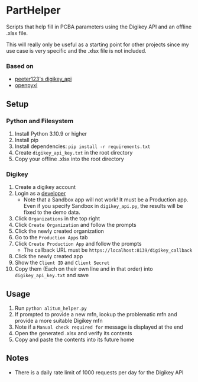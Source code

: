 # PartHelper

Scripts that help fill in PCBA parameters using the Digikey API and an offline .xlsx file.

This will really only be useful as a starting point for other projects since my use case is very specific and the .xlsx file is not included.

### Based on
- [peeter123's digikey_api](https://github.com/peeter123/digikey-api)
- [openpyxl](https://openpyxl.readthedocs.io/en/stable/)

## Setup 

### Python and Filesystem

1. Install Python 3.10.9 or higher
2. Install pip
3. Install dependencies: `pip install -r requirements.txt`
4. Create `digikey_api_key.txt` in the root directory
5. Copy your offline .xlsx into the root directory

### Digikey

1. Create a digikey account
2. Login as a [developer](https://developer.digikey.com/)
    - Note that a Sandbox app will not work! It must be a Production app. Even if you specify Sandbox in `digikey_api.py`, the results will be fixed to the demo data.
3. Click `Organizations` in the top right
4. Click `Create Organization` and follow the prompts
5. Click the newly created organization
6. Go to the `Production Apps` tab
7. Click `Create Production App` and follow the prompts
    - The callback URL must be `https://localhost:8139/digikey_callback`
8. Click the newly created app
9. Show the `Client ID` and `Client Secret`
10. Copy them (Each on their own line and in that order) into `digikey_api_key.txt` and save

## Usage

1. Run `python alitum_helper.py`
2. If prompted to provide a new mfn, lookup the problematic mfn and provide a more suitable Digikey mfn
3. Note if a `Manual check required for` message is displayed at the end
4. Open the generated .xlsx and verify its contents
5. Copy and paste the contents into its future home

## Notes

- There is a daily rate limit of 1000 requests per day for the Digikey API
